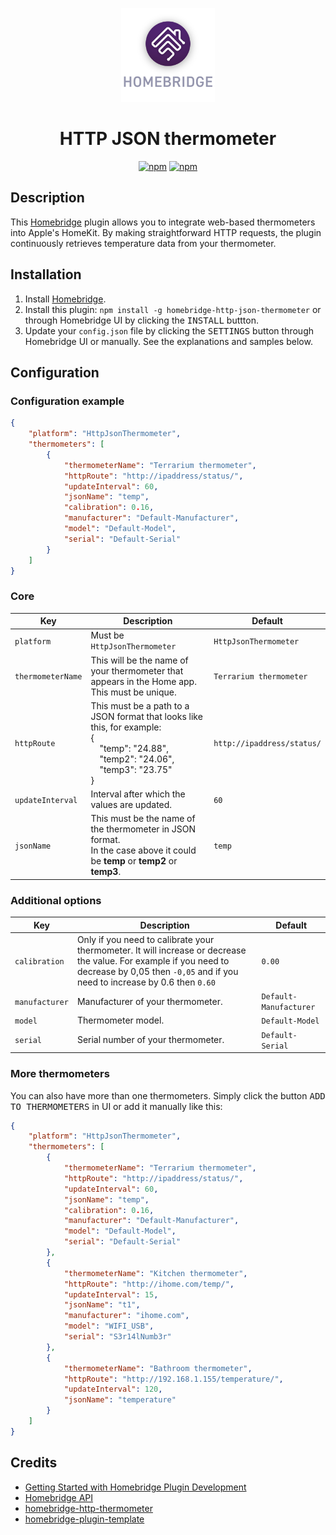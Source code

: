 <p  align="center">

  

<img  src="https://github.com/homebridge/branding/raw/master/logos/homebridge-wordmark-logo-vertical.png"  width="150">

  

</p>

  

<span  align="center">

  

# HTTP JSON thermometer

  [![npm](https://img.shields.io/npm/v/homebridge-http-json-thermometer.svg)]([https://www.npmjs.com/package/homebridge-http-thermometer](https://www.npmjs.com/package/homebridge-http-json-thermometer)) [![npm](https://img.shields.io/npm/dt/homebridge-http-json-thermometer.svg)]([https://www.npmjs.com/package/homebridge-http-thermometer](https://www.npmjs.com/package/homebridge-http-json-thermometer))

</span>

  ## Description

This [Homebridge](https://github.com/homebridge/homebridge) plugin allows you to integrate web-based thermometers into Apple's HomeKit. By making straightforward HTTP requests, the plugin continuously retrieves temperature data from your thermometer.


## Installation

1. Install [Homebridge](https://github.com/homebridge/homebridge#installation).
2. Install this plugin: `npm install -g homebridge-http-json-thermometer` or through Homebridge UI by clicking the <kbd>INSTALL</kbd> buttton.
3. Update your `config.json` file by clicking the <kbd>SETTINGS</kbd> button through Homebridge UI or manually. See the explanations and samples below.


## Configuration

### Configuration example
```json
{
	"platform": "HttpJsonThermometer",
	"thermometers": [
		{
			"thermometerName": "Terrarium thermometer",
			"httpRoute": "http://ipaddress/status/",
			"updateInterval": 60,
			"jsonName": "temp",
			"calibration": 0.16,
			"manufacturer": "Default-Manufacturer",
			"model": "Default-Model",
			"serial": "Default-Serial"
		}
	]
}
```

### Core
| Key | Description | Default |
| --- | --- | --- |
| `platform` | Must be `HttpJsonThermometer` | `HttpJsonThermometer` |
| `thermometerName` | This will be the name of your thermometer that appears in the Home app. This must be unique. | `Terrarium thermometer` |
| `httpRoute` | This must be a path to a JSON format that looks like this, for example:<br />{<br /> &emsp;&quot;temp&quot;: &quot;24.88&quot;,<br />&emsp;&quot;temp2&quot;: &quot;24.06&quot;,<br />&emsp;&quot;temp3&quot;: &quot;23.75&quot;<br />} | `http://ipaddress/status/` |
| `updateInterval` | Interval after which the values are updated. | `60` |
| `jsonName` | This must be the name of the thermometer in JSON format.<br />In the case above it could be <strong>temp</strong> or <strong>temp2</strong> or <strong>temp3</strong>. | `temp` |

### Additional options
| Key | Description | Default |
| --- | --- | --- |
| `calibration` | Only if you need to calibrate your thermometer. It will increase or decrease the value. For example if you need to decrease by 0,05 then `-0,05` and if you need to increase by 0.6 then `0.60` |`0.00`|
| `manufacturer` | Manufacturer of your thermometer. | `Default-Manufacturer` |
| `model` | Thermometer model. | `Default-Model` |
| `serial` | Serial number of your thermometer. | `Default-Serial` |

### More thermometers
You can also have more than one thermometers. Simply click the button <kbd>ADD TO THERMOMETERS</kbd> in UI or add it manually like this:
```json
{
	"platform": "HttpJsonThermometer",
	"thermometers": [
		{
			"thermometerName": "Terrarium thermometer",
			"httpRoute": "http://ipaddress/status/",
			"updateInterval": 60,
			"jsonName": "temp",
			"calibration": 0.16,
			"manufacturer": "Default-Manufacturer",
			"model": "Default-Model",
			"serial": "Default-Serial"
		},
		{
			"thermometerName": "Kitchen thermometer",
			"httpRoute": "http://ihome.com/temp/",
			"updateInterval": 15,
			"jsonName": "t1",
			"manufacturer": "ihome.com",
			"model": "WIFI_USB",
			"serial": "S3r14lNumb3r"
		},
		{
			"thermometerName": "Bathroom thermometer",
			"httpRoute": "http://192.168.1.155/temperature/",
			"updateInterval": 120,
			"jsonName": "temperature"
		}
	]
}
```


## Credits

- [Getting Started with Homebridge Plugin Development](https://youtu.be/cptIm2naxs4?si=99_ukhch63nWhbb5)
- [Homebridge API](https://developers.homebridge.io/#/)
- [homebridge-http-thermometer](https://github.com/phenotypic/homebridge-http-thermometer)
- [homebridge-plugin-template](https://github.com/homebridge/homebridge-plugin-template)
